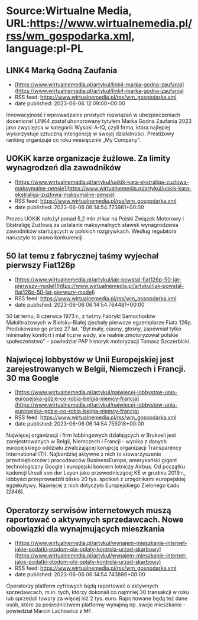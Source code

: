 # Source:Wirtualne Media, URL:https://www.wirtualnemedia.pl/rss/wm_gospodarka.xml, language:pl-PL

## LINK4 Marką Godną Zaufania
 - [https://www.wirtualnemedia.pl/artykul/link4-marka-godna-zaufania](https://www.wirtualnemedia.pl/artykul/link4-marka-godna-zaufania)
 - RSS feed: https://www.wirtualnemedia.pl/rss/wm_gospodarka.xml
 - date published: 2023-06-06 12:09:00+00:00

Innowacyjność i wprowadzanie prostych rozwiązań w ubezpieczeniach docenione! LINK4 został uhonorowany tytułem Marka Godna Zaufania 2023 jako zwycięzca w kategorii: Wysoki A-IQ, czyli firma, która najlepiej wykorzystuje sztuczną inteligencję w swojej działalności. Prestiżowy ranking organizuje co roku miesięcznik „My Company”.

## UOKiK karze organizacje żużlowe. Za limity wynagrodzeń dla zawodników
 - [https://www.wirtualnemedia.pl/artykul/uokik-kara-ekstraliga-zuzlowa-maksymalne-pensje](https://www.wirtualnemedia.pl/artykul/uokik-kara-ekstraliga-zuzlowa-maksymalne-pensje)
 - RSS feed: https://www.wirtualnemedia.pl/rss/wm_gospodarka.xml
 - date published: 2023-06-06 06:14:54.773981+00:00

Prezes UOKiK nałożył ponad 5,2 mln zł kar na Polski Związek Motorowy i Ekstraligę Żużlową za ustalanie maksymalnych stawek wynagrodzenia zawodników startujących w polskich rozgrywkach. Według regulatora naruszyło to prawa konkurencji.

## 50 lat temu z fabrycznej taśmy wyjechał pierwszy Fiat126p
 - [https://www.wirtualnemedia.pl/artykul/jak-powstal-fiat126p-50-lat-pierwszy-model](https://www.wirtualnemedia.pl/artykul/jak-powstal-fiat126p-50-lat-pierwszy-model)
 - RSS feed: https://www.wirtualnemedia.pl/rss/wm_gospodarka.xml
 - date published: 2023-06-06 06:14:54.764481+00:00

50 lat temu, 6 czerwca 1973 r., z taśmy Fabryki Samochodów Małolitrażowych w Bielsku-Białej zjechały pierwsze egzemplarze Fiata 126p. Produkowano go przez 27 lat. "Był mały, ciasny, głośny, zapewniał tylko minimalny komfort i miał liczne wady, ale realnie zmotoryzował polskie społeczeństwo" - powiedział PAP historyk motoryzacji Tomasz Szczerbicki.

## Najwięcej lobbystów w Unii Europejskiej jest zarejestrowanych w Belgii, Niemczech i Francji. 30 ma Google
 - [https://www.wirtualnemedia.pl/artykul/najwiecej-lobbystow-unia-europejska-gdzie-co-robia-belgia-niemcy-francja](https://www.wirtualnemedia.pl/artykul/najwiecej-lobbystow-unia-europejska-gdzie-co-robia-belgia-niemcy-francja)
 - RSS feed: https://www.wirtualnemedia.pl/rss/wm_gospodarka.xml
 - date published: 2023-06-06 06:14:54.755018+00:00

Najwięcej organizacji i firm lobbingowych działających w Brukseli jest zarejestrowanych w Belgii, Niemczech i Francji - wynika z danych europejskiego oddziału zwalczającej korupcję organizacji Transparency International (TI). Najbardziej aktywne z nich to stowarzyszenie przedsiębiorców i pracodawców BusinessEurope, amerykański gigant technologiczny Google i europejski koncern lotniczy Airbus. Od początku kadencji Ursuli von der Leyen jako przewodniczącej KE w grudniu 2019 r., lobbyści przeprowadzili blisko 20 tys. spotkań z urzędnikami europejskiej egzekutywy. Najwięcej z nich dotyczyło Europejskiego Zielonego Ładu (2846).

## Operatorzy serwisów internetowych muszą raportować o aktywnych sprzedawcach. Nowe obowiązki dla wynajmujących mieszkania
 - [https://www.wirtualnemedia.pl/artykul/wynajem-mieszkanie-internet-jakie-podatki-otodom-olx-oplaty-kontrola-urzad-skarbowy](https://www.wirtualnemedia.pl/artykul/wynajem-mieszkanie-internet-jakie-podatki-otodom-olx-oplaty-kontrola-urzad-skarbowy)
 - RSS feed: https://www.wirtualnemedia.pl/rss/wm_gospodarka.xml
 - date published: 2023-06-06 06:14:54.743886+00:00

Operatorzy platform cyfrowych będą raportować o aktywnych sprzedawcach, m.in. tych, którzy dokonali co najmniej 30 transakcji w roku lub sprzedali towary za więcej niż 2 tys. euro. Raportowane będą też dane osób, które za pośrednictwem platformy wynajmą np. swoje mieszkanie - powiedział Marcin Lachowicz z MF.

